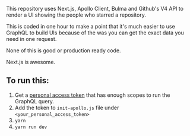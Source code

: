 
This repository uses Next.js, Apollo Client, Bulma and Github's V4 API to render a UI showing the people who starred a repository.

This is coded in one hour to make a point that it's much easier to use GraphQL to build UIs because of the was you can get the exact data you need in one request.

None of this is good or production ready code.

Next.js is awesome.

## To run this:
1. Get a [personal access token](https://github.com/settings/tokens) that has enough scopes to run the GraphQL query.
2. Add the token to `init-apollo.js` file under `<your_personal_access_token>`
2. `yarn`
3. `yarn run dev`
